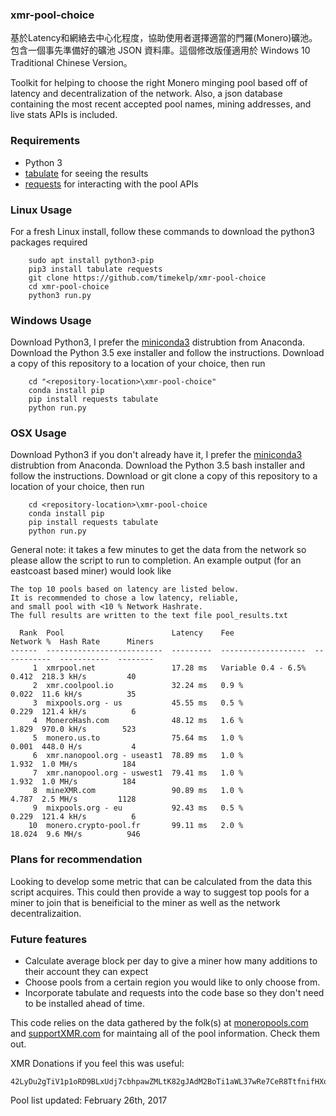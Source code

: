 ### xmr-pool-choice

基於Latency和網絡去中心化程度，協助使用者選擇適當的門羅(Monero)礦池。包含一個事先準備好的礦池 JSON 資料庫。這個修改版僅適用於 Windows 10 Traditional Chinese Version。

Toolkit for helping to choose the right Monero minging pool based off of latency and decentralization of the network. Also, a json database containing the most recent accepted pool names, mining addresses, and live stats APIs is included.

### Requirements
- Python 3
- [tabulate](https://txt.arboreus.com/2013/03/13/pretty-print-tables-in-python.html) for seeing the results
- [requests](http://docs.python-requests.org/en/master/) for interacting with the pool APIs

### Linux Usage
For a fresh Linux install, follow these commands to download the python3 packages required
```
	sudo apt install python3-pip
	pip3 install tabulate requests
	git clone https://github.com/timekelp/xmr-pool-choice
	cd xmr-pool-choice
	python3 run.py
```

### Windows Usage
Download Python3, I prefer the [miniconda3](https://conda.io/miniconda.html) distrubtion from Anaconda. Download the Python 3.5 exe installer and follow the instructions. Download a copy of this repository to a location of your choice, then run
```
	cd "<repository-location>\xmr-pool-choice"
	conda install pip
	pip install requests tabulate
	python run.py
```

### OSX Usage
Download Python3 if you don't already have it, I prefer the [miniconda3](https://conda.io/miniconda.html) distrubtion from Anaconda. Download the Python 3.5 bash installer and follow the instructions. Download or git clone a copy of this repository to a location of your choice, then run
```
	cd <repository-location>\xmr-pool-choice
	conda install pip
	pip install requests tabulate
	python run.py
```
General note: it takes a few minutes to get the data from the network so please allow the script to run to completion. An example output (for an eastcoast based miner) would look like
```
The top 10 pools based on latency are listed below. 
It is recommended to chose a low latency, reliable, 
and small pool with <10 % Network Hashrate. 
The full results are written to the text file pool_results.txt 

  Rank  Pool                        Latency    Fee                    Network %  Hash Rate      Miners
------  --------------------------  ---------  -------------------  -----------  -----------  --------
     1  xmrpool.net                 17.28 ms   Variable 0.4 - 6.5%        0.412  218.3 kH/s         40
     2  xmr.coolpool.io             32.24 ms   0.9 %                      0.022  11.6 kH/s          35
     3  mixpools.org - us           45.55 ms   0.5 %                      0.229  121.4 kH/s          6
     4  MoneroHash.com              48.12 ms   1.6 %                      1.829  970.0 kH/s        523
     5  monero.us.to                75.64 ms   1.0 %                      0.001  448.0 H/s           4
     6  xmr.nanopool.org - useast1  78.89 ms   1.0 %                      1.932  1.0 MH/s          184
     7  xmr.nanopool.org - uswest1  79.41 ms   1.0 %                      1.932  1.0 MH/s          184
     8  mineXMR.com                 90.89 ms   1.0 %                      4.787  2.5 MH/s         1128
     9  mixpools.org - eu           92.43 ms   0.5 %                      0.229  121.4 kH/s          6
    10  monero.crypto-pool.fr       99.11 ms   2.0 %                     18.024  9.6 MH/s          946
 ```

### Plans for recommendation
Looking to develop some metric that can be calculated from the data this script acquires. This could then provide a way to suggest top pools for a miner to join that is beneificial to the miner as well as the network decentralizaition.

### Future features
- Calculate average block per day to give a miner how many additions to their account they can expect
- Choose pools from a certain region you would like to only choose from. 
- Incorporate tabulate and requests into the code base so they don't need to be installed ahead of time.


This code relies on the data gathered by the folk(s) at [moneropools.com](http://moneropools.com) and [supportXMR.com](http://supportXMR.com) for maintaing all of the pool information. Check them out.

XMR Donations if you feel this was useful:
```
42LyDu2gTiV1p1oRD9BLxUdj7cbhpawZMLtK82gJAdM2BoTi1aWL37wRe7CeR8TtfnifHXoe1bY8CXRx2sMqQ8nWHUCmqNA
```

Pool list updated:
February 26th, 2017
